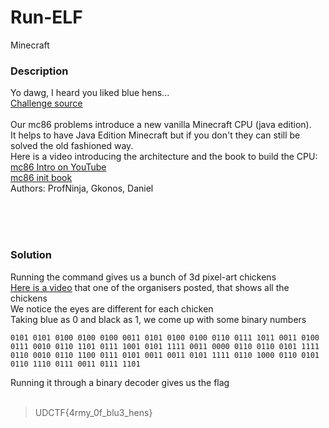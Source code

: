 # Run-ELF

Minecraft<br/>


### Description
Yo dawg, I heard you liked blue hens...<br/>
[Challenge source](https://gist.github.com/AndyNovo/9b4b1fb5109d0081ae2b65e9ac67c785)<br/><br/>
Our mc86 problems introduce a new vanilla Minecraft CPU (java edition).<br/>
It helps to have Java Edition Minecraft but if you don't they can still be solved the old fashioned way.<br/>
Here is a video introducing the architecture and the book to build the CPU:<br/>
[mc86 Intro on YouTube](https://www.youtube.com/watch?v=mqOSgJ0NM_Q)<br/>
[mc86 init book](https://gist.github.com/AndyNovo/657ff15b7614f70e34f7295cb3dd7a8f)<br/>
Authors: ProfNinja, Gkonos, Daniel<br/>

<br/><br/><br/>

### Solution
Running the command gives us a bunch of 3d pixel-art chickens<br/>
[Here is a video](https://www.youtube.com/watch?v=8wJbwCRihlQ) that one of the organisers posted, that shows all the chickens<br/>
We notice the eyes are different for each chicken<br/>
Taking blue as 0 and black as 1, we come up with some binary numbers<br/>
````
0101 0101 0100 0100 0100 0011 0101 0100 0100 0110 0111 1011 0011 0100 0111 0010 0110 1101 0111 1001 0101 1111 0011 0000 0110 0110 0101 1111 0110 0010 0110 1100 0111 0101 0011 0011 0101 1111 0110 1000 0110 0101 0110 1110 0111 0011 0111 1101
````
Running it through a binary decoder gives us the flag<br/>
<br/>
> UDCTF{4rmy_0f_blu3_hens}
